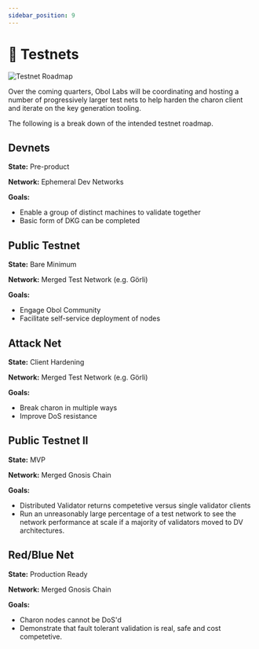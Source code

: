 ```yaml
---
sidebar_position: 9
---
```


# 🧪 Testnets

![Testnet Roadmap](/img/ObolTestnetRoadmap.png)

Over the coming quarters, Obol Labs will be coordinating and hosting a number of progressively larger test nets to help harden the charon client and iterate on the key generation tooling. 

The following is a break down of the intended testnet roadmap.

## Devnets

**State:** Pre-product

**Network:** Ephemeral Dev Networks

**Goals:** 
- Enable a group of distinct machines to validate together
- Basic form of DKG can be completed

## Public Testnet

**State:** Bare Minimum

**Network:** Merged Test Network (e.g. Görli)

**Goals:** 
- Engage Obol Community 
- Facilitate self-service deployment of nodes

## Attack Net

**State:** Client Hardening

**Network:** Merged Test Network (e.g. Görli)

**Goals:** 
- Break charon in multiple ways
- Improve DoS resistance

## Public Testnet II

**State:** MVP

**Network:** Merged Gnosis Chain

**Goals:** 
- Distributed Validator returns competetive versus single validator clients
- Run an unreasonably large percentage of a test network to see the network performance at scale if a majority of validators moved to DV architectures.

## Red/Blue Net

**State:** Production Ready

**Network:** Merged Gnosis Chain

**Goals:** 
- Charon nodes cannot be DoS'd 
- Demonstrate that fault tolerant validation is real, safe and cost competetive.
